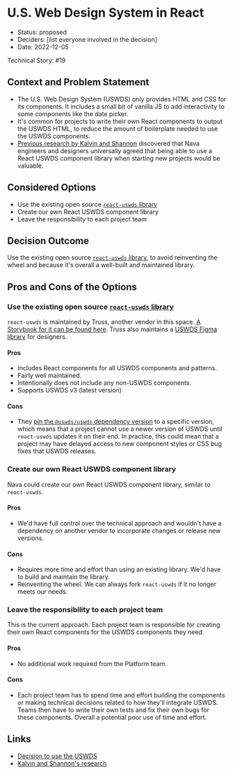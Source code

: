 # U.S. Web Design System in React

- Status: proposed
- Deciders: [list everyone involved in the decision] <!-- optional -->
- Date: 2022-12-05

Technical Story: #19

## Context and Problem Statement

- The U.S. Web Design System (USWDS) only provides HTML and CSS for its components. It includes a small bit of vanilla JS to add interactivity to some components like the date picker.
- It's common for projects to write their own React components to output the USWDS HTML, to reduce the amount of boilerplate needed to use the USWDS components.
- [Previous research by Kalvin and Shannon](https://docs.google.com/document/d/1KRWzH_wJUPKkFmBlxj6SM2yN3W7Or89Wa4TBVM3Ksog/edit) discovered that Nava engineers and designers universally agreed that being able to use a React USWDS component library when starting new projects would be valuable.

## Considered Options

- Use the existing open source [`react-uswds` library](https://github.com/trussworks/react-uswds)
- Create our own React USWDS component library
- Leave the responsibility to each project team

## Decision Outcome

Use the existing open source [`react-uswds` library](https://github.com/trussworks/react-uswds), to avoid reinventing the wheel and because it's overall a well-built and maintained library.

## Pros and Cons of the Options <!-- optional -->

### Use the existing open source [`react-uswds` library](https://github.com/trussworks/react-uswds)

`react-uswds` is maintained by Truss, another vendor in this space. [A Storybook for it can be found here](https://trussworks.github.io/react-uswds/). Truss also maintains a [USWDS Figma library](https://www.figma.com/community/file/836611771720754351) for designers.

#### Pros

- Includes React components for all USWDS components and patterns.
- Fairly well maintained.
- Intentionally does not include any non-USWDS components.
- Supports USWDS v3 (latest version)

#### Cons

- They [pin the `@uswds/uswds` dependency version](https://github.com/trussworks/react-uswds/blob/a0558b69ec5b99903cfa8edddf2d8b058f5e296c/package.json#L52) to a specific version, which means that a project cannot use a newer version of USWDS until `react-uswds` updates it on their end. In practice, this could mean that a project may have delayed access to new component styles or CSS bug fixes that USWDS releases.

### Create our own React USWDS component library

Nava could create our own React USWDS component library, similar to `react-uswds`.

#### Pros

- We'd have full control over the technical approach and wouldn't have a dependency on another vendor to incorporate changes or release new versions.

#### Cons

- Requires more time and effort than using an existing library. We'd have to build and maintain the library.
- Reinventing the wheel. We can always fork `react-uswds` if it no longer meets our needs.

### Leave the responsibility to each project team

This is the current approach. Each project team is responsible for creating their own React components for the USWDS components they need.

#### Pros

- No additional work required from the Platform team.

#### Cons

- Each project team has to spend time and effort building the components or making technical decisions related to how they'll integrate USWDS. Teams then have to write their own tests and fix their own bugs for these components. Overall a potential poor use of time and effort.

## Links <!-- optional -->

- [Decision to use the USWDS](./0003-design-system.md)
- [Kalvin and Shannon's research](https://docs.google.com/document/d/1KRWzH_wJUPKkFmBlxj6SM2yN3W7Or89Wa4TBVM3Ksog/edit)
